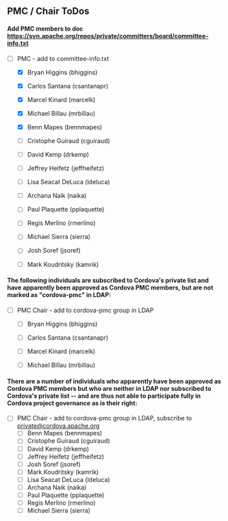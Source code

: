 ## PMC / Chair ToDos

#### Add PMC members to doc https://svn.apache.org/repos/private/committers/board/committee-info.txt

- [ ] PMC - add to committee-info.txt
  - [X] Bryan Higgins (bhiggins)
  - [X] Carlos Santana (csantanapr)
  - [X] Marcel Kinard (marcelk)
  - [X] Michael Billau (mrbillau)
  - [X] Benn Mapes (bennmapes)
  - [ ] Cristophe Guiraud (cguiraud)
  - [ ] David Kemp (drkemp)
  - [ ] Jeffrey Heifetz (jeffheifetz)
  - [ ] Lisa Seacat DeLuca (ldeluca)
  - [ ] Archana Naik (naika)
  - [ ] Paul Plaquette (pplaquette)
  - [ ] Regis Merlino (rmerlino)
  - [ ] Michael Sierra (sierra)
  - [ ] Josh Soref (jsoref)
  - [ ] Mark Koudritsky (kamrik)


#### The following individuals are subscribed to Cordova's private list and have apparently been approved as Cordova PMC members, but are not marked as "cordova-pmc" in LDAP:

- [ ] PMC Chair - add to cordova-pmc group in LDAP
  - [ ] Bryan Higgins (bhiggins)
  - [ ] Carlos Santana (csantanapr)
  - [ ] Marcel Kinard (marcelk)
  - [ ] Michael Billau (mrbillau)


#### There are a number of individuals who apparently have been approved as Cordova PMC members but who are neither in LDAP nor subscribed to Cordova's private list -- and are thus not able to participate fully in Cordova project governance as is their right:

- [ ] PMC Chair - add to cordova-pmc group in LDAP, subscribe to private@cordova.apache.org
  - [ ] Benn Mapes (bennmapes)
  - [ ] Cristophe Guiraud (cguiraud)
  - [ ] David Kemp (drkemp)
  - [ ] Jeffrey Heifetz (jeffheifetz)
  - [ ] Josh Soref (jsoref)
  - [ ] Mark Koudritsky (kamrik)
  - [ ] Lisa Seacat DeLuca (ldeluca)
  - [ ] Archana Naik (naika)
  - [ ] Paul Plaquette (pplaquette)
  - [ ] Regis Merlino (rmerlino)
  - [ ] Michael Sierra (sierra)
